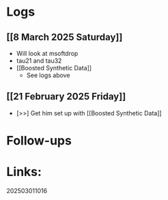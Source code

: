 # Logs


## [[8 March 2025 Saturday]]
- Will look at msoftdrop 
- tau21 and tau32
- [[Boosted Synthetic Data]]
	- See logs above

## [[21 February 2025 Friday]]
- [>>] Get him set up with [[Boosted Synthetic Data]]




# Follow-ups


# Links: 



202503011016
